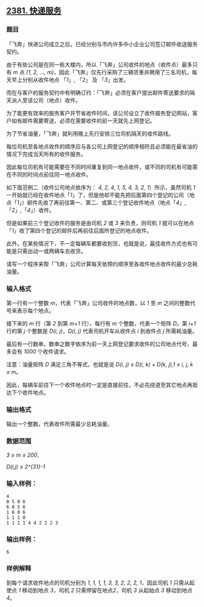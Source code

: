 ## [2381. 快递服务](https://www.acwing.com/problem/content/2383/)

### 题目

「飞奔」快递公司成立之后，已经分别与市内许多中小企业公司签订邮件收送服务契约。

由于有些公司是在同一栋大楼内，所以「飞奔」公司收件的地点（收件点）最多只有 *m* 点 *(1, 2, …, m)*，因此「飞奔」仅先行采购了三辆货車并聘用了三名司机，每天早上分别从收件地点 「*1*」, 「*2*」 及 「*3*」出发。

而在与客户的服务契约中有明确订约：「飞奔」必须在客户提出邮件寄送要求的隔天派人至该公司（地点）收件。

为了能更有效率的服务客户并节省收件时间，该公司设立了收件服务登记网站，客户如有邮件需要寄送，必须在需要收件的前一天就先上网登记。

为了节省油量，「飞奔」就利用晚上先行安排三位司机隔天的收件路线。

每位司机至各地点收件的顺序应与各公司上网登记的顺序相符且必须能在最省油的情况下完成当天所有的收件服务。

因此每位司机有可能需要在不同时间重复到同一地点收件，或不同的司机有可能需在不同的时间点前往同一地点收件。

如下面范例二（收件公司地点依序为： *4, 2, 4, 1, 5, 4, 3, 2, 1*）所示，虽然司机 *1* 一开始就已经在收件地点「*1*」了，但是他却不能先把后面第四个登记的公司（地点「*1*」）邮件先收了再前往第一、第二、或第三个登记收件地点（地点「*4*」,「*2*」,「*4*」）收件。

但是如果前三个登记收件的服务是由司机 *2* 或 *3* 来负责，则司机 *1* 就可以在地点「*1*」收了第四个登记的邮件后再前往后面所登记的地点收件。

此外，在某些情况下，不一定每辆车都要收到货，也就是说，最佳收件方式也有可能是只需出动一或两辆车去收货。

请写一个程序来帮「飞奔」公司计算每天依预约顺序至各收件地点收件的最少总耗油量。

### 输入格式

第一行有一个整数 *m*，代表「飞奔」公司收件的地点数，以 *1* 至 *m* 之间的整数代号来表示每个地点。

接下来的 *m* 行（第 *2* 到第 *m+1* 行），每行有 *m* 个整数，代表一个矩阵 *D*。第 *i+1* 行的第 *j* 个整数是 *D(i, j)*，*D(i, j)* 代表司机开车从收件点 *i* 到收件点 *j* 所需耗油量。

最后有一行数串，数串之数字依序为前一天上网登记要求收件的公司地点代号，最多会有 *1000* 个收件请求。

注意：油量矩阵 *D* 满足三角不等式，也就是说 *D(i, j) ≤ D(i, k) + D(k, j),1 ≤ i, j, k ≤ m*。

因此，每辆车前往下一个收件地点时一定是直接前往，不必先绕道至其它地点再抵达下个收件地点。

### 输出格式

输出一个整数，代表收件所需最少总耗油量。

### 数据范围

*3 ≤ m ≤ 200*,

*D(i,j) ≤ 2^{31}-1*

### 输入样例：

```
4
0 5 0 6
6 0 5 6
1 6 0 6
1 1 1 0
1 1 1 1 4 4 2 2 2 3
```

### 输出样例：

```
6
```

### 样例解释

到每个请求收件地点的司机分别为 *1, 1, 1, 1, 3, 3, 2, 2, 2, 1*，因此司机 *1* 只需从起使点 *1* 移动到地点 *3*，司机 *2* 只需停留在地点*2*，司机 *3* 从起始点 *3* 移动到地点 *4*。
